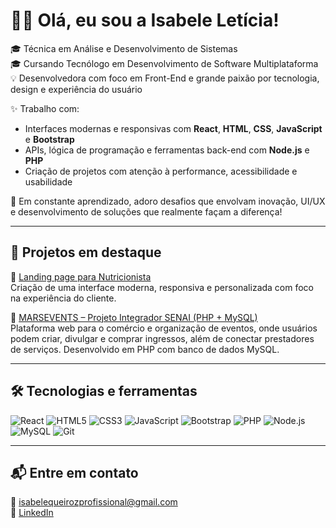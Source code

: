 # 👩‍💻 Olá, eu sou a Isabele Letícia!

🎓 Técnica em Análise e Desenvolvimento de Sistemas  
🎓 Cursando Tecnólogo em Desenvolvimento de Software Multiplataforma  
💡 Desenvolvedora com foco em Front-End e grande paixão por tecnologia, design e experiência do usuário  

✨ Trabalho com:
- Interfaces modernas e responsivas com **React**, **HTML**, **CSS**, **JavaScript** e **Bootstrap**
- APIs, lógica de programação e ferramentas back-end com **Node.js** e **PHP**
- Criação de projetos com atenção à performance, acessibilidade e usabilidade

📌 Em constante aprendizado, adoro desafios que envolvam inovação, UI/UX e desenvolvimento de soluções que realmente façam a diferença!

---

## 💼 Projetos em destaque

🔗 [Landing page para Nutricionista](https://github.com/IsabeleLeticiaQueiroz/nutricionista_madu_paiva)  
Criação de uma interface moderna, responsiva e personalizada com foco na experiência do cliente.

🔗 [MARSEVENTS – Projeto Integrador SENAI (PHP + MySQL)](https://github.com/IsabeleLeticiaQueiroz/MARSEVENTS-PROJETO-INTEGRADOR-SENAI-2023-)  
Plataforma web para o comércio e organização de eventos, onde usuários podem criar, divulgar e comprar ingressos, além de conectar prestadores de serviços. Desenvolvido em PHP com banco de dados MySQL.

---

## 🛠️ Tecnologias e ferramentas

![React](https://img.shields.io/badge/-React-61DAFB?style=flat&logo=react)
![HTML5](https://img.shields.io/badge/-HTML5-E34F26?style=flat&logo=html5)
![CSS3](https://img.shields.io/badge/-CSS3-1572B6?style=flat&logo=css3)
![JavaScript](https://img.shields.io/badge/-JavaScript-F7DF1E?style=flat&logo=javascript&logoColor=black)
![Bootstrap](https://img.shields.io/badge/-Bootstrap-7952B3?style=flat&logo=bootstrap)
![PHP](https://img.shields.io/badge/-PHP-777BB4?style=flat&logo=php&logoColor=white)
![Node.js](https://img.shields.io/badge/-Node.js-339933?style=flat&logo=node.js&logoColor=white)
![MySQL](https://img.shields.io/badge/-MySQL-4479A1?style=flat&logo=mysql&logoColor=white)
![Git](https://img.shields.io/badge/-Git-F05032?style=flat&logo=git)

---

## 📬 Entre em contato

📧 isabelequeirozprofissional@gmail.com  
🔗 [LinkedIn](https://www.linkedin.com/in/isabele-let%C3%ADcia-queiroz-359248268/)
